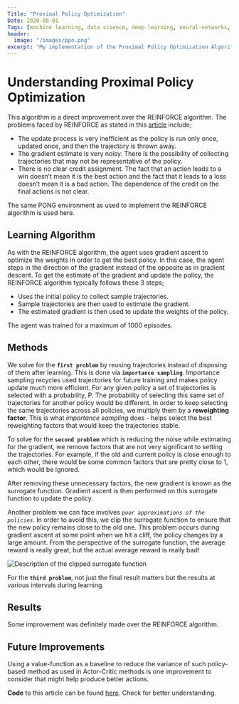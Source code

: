 ```yaml
---
Title: "Proximal Policy Optimization"
Date: 2020-08-01
Tags: [machine learning, data science, deep-learning, neural-networks, reinforcement-learning, RL, deep-reinforcement-learning]
header:
  image: "/images/ppo.png"
excerpt: "My implementation of the Proximal Policy Optimization Algorithm"
---
```


# Understanding Proximal Policy Optimization

This algorithm is a direct improvement over the REINFORCE algorithm. The problems faced by REINFORCE as stated in this [article](https://khaulat.github.io/Reinforce-Algorithm/) include;

- The update process is very inefficient as the policy is run only once, updated once, and then the trajectory is thrown away.
- The gradient estimate is very noisy. There is the possibility of collecting trajectories that may not be representative of the policy.
- There is no clear credit assignment. The fact that an action leads to a win doesn’t mean it is the best action and the fact that it leads to a loss doesn’t mean it is a bad action. The dependence of the credit on the final actions is not clear.

The same PONG environment as used to implement the REINFORCE algorithm is used here.


## Learning Algorithm

As with the REINFORCE algorithm, the agent uses gradient ascent to optimize the weights in order to get the best policy. In this case, the agent steps in the direction of the gradient instead of the opposite as in gradient descent. To get the estimate of the gradient and update the policy, the REINFORCE algorithm typically follows these 3 steps;

- Uses the initial policy to collect sample trajectories.
- Sample trajectories are then used to estimate the gradient.
- The estimated gradient is then used to update the weights of the policy.

The agent was trained for a maximum of 1000 episodes.


## Methods

We solve for the **`first problem`** by reusing trajectories instead of disposing of them after learning. This is done via **`importance sampling`**. Importance sampling recycles used trajectories for future training and makes policy update much more efficient. For any given policy a set of trajectories is selected with a probability, P. The probability of selecting this same set of trajectories for another policy would be different. In order to keep selecting the same trajectories across all policies, we multiply them by a **reweighting factor**. This is what *importance sampling* does - helps select the best reweighting factors that would keep the trajectories stable.


To solve for the **`second problem`** which is reducing the noise while estimating for the gradient, we remove factors that are not very significant to setting the trajectories. For example, if the old and current policy is close enough to each other, there would be some common factors  that are pretty close to 1, which would be ignored.

After removing these unnecessary factors, the new gradient is known as the surrogate function. Gradient ascent is then performed on this surrogate function to update the policy.


Another problem we can face involves *`poor approximations of the policies`*. In order to avoid this, we clip the surrogate function to ensure that the new policy remains close to the old one. This problem occurs during gradient ascent at some point when we hit a cliff, the policy changes by a large amount. From the perspective of the surrogate function, the average reward is really great, but the actual average reward is really bad!

<img src="{{ site.url }}{{ site.baseurl }}/images/clipped-surrogate.png" alt="Description of the clipped surrogate function">


For the **`third problem`**, not just the final result matters but the results at various intervals during learning.


## Results

Some improvement was definitely made over the REINFORCE algorithm.


## Future Improvements

Using a value-function as a baseline to reduce the variance of such policy-based method as used in Actor-Critic methods is one improvement to consider that might help produce better actions.


**Code** to this article can be found [here](https://github.com/Khaulat/Deep_Reinforcement_Learning/tree/master/PONG_with_PPO). Check for better understanding.


